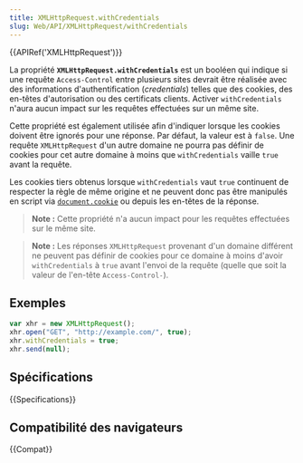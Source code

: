 ```yaml
---
title: XMLHttpRequest.withCredentials
slug: Web/API/XMLHttpRequest/withCredentials
---
```


{{APIRef('XMLHttpRequest')}}

La propriété **`XMLHttpRequest.withCredentials`** est un booléen qui indique si une requête `Access-Control` entre plusieurs sites devrait être réalisée avec des informations d'authentification (_credentials_) telles que des cookies, des en-têtes d'autorisation ou des certificats clients. Activer `withCredentials` n'aura aucun impact sur les requêtes effectuées sur un même site.

Cette propriété est également utilisée afin d'indiquer lorsque les cookies doivent être ignorés pour une réponse. Par défaut, la valeur est à `false`. Une requête `XMLHttpRequest` d'un autre domaine ne pourra pas définir de cookies pour cet autre domaine à moins que `withCredentials` vaille `true` avant la requête.

Les cookies tiers obtenus lorsque `withCredentials` vaut `true` continuent de respecter la règle de même origine et ne peuvent donc pas être manipulés en script via [`document.cookie`](/fr/docs/Web/API/Document/cookie) ou depuis les en-têtes de la réponse.

> **Note :** Cette propriété n'a aucun impact pour les requêtes effectuées sur le même site.

> **Note :** Les réponses `XMLHttpRequest` provenant d'un domaine différent ne peuvent pas définir de cookies pour ce domaine à moins d'avoir `withCredentials` à `true` avant l'envoi de la requête (quelle que soit la valeur de l'en-tête `Access-Control-`).

## Exemples

```js
var xhr = new XMLHttpRequest();
xhr.open("GET", "http://example.com/", true);
xhr.withCredentials = true;
xhr.send(null);
```

## Spécifications

{{Specifications}}

## Compatibilité des navigateurs

{{Compat}}
